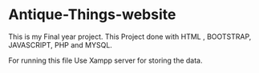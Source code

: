 # Antique-Things-website
This is my Final year project. This Project done with HTML , BOOTSTRAP, JAVASCRIPT, PHP and MYSQL.

For running this file Use Xampp server for storing the data.

